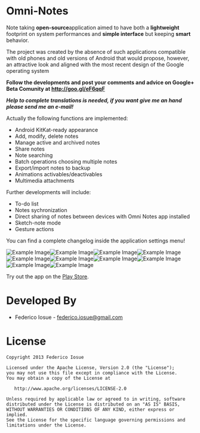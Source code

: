 Omni-Notes
==========

Note taking <b>open-source</b>application aimed to have both a <b>lightweight</b> footprint on system performances and <b>simple interface</b> but keeping <b>smart</b> behavior.

The project was created by the absence of such applications compatible with old phones and old versions of Android that would propose, however, an attractive look and aligned with the most recent design of the Google operating system


**Follow the developments and post your comments and advice on Google+ Beta Comunity at http://goo.gl/eF6qqF**

***Help to complete translations is needed, if you want give me an hand please send me an e-mail!***

Actually the following functions are implemented:
* Android KitKat-ready appearance
* Add, modify, delete notes
* Manage active and archived notes
* Share notes
* Note searching
* Batch operations choosing multiple notes
* Export/import notes to backup
* Animations activables/deactivables
* Multimedia attachments

Further developments will include:
* To-do list
* Notes sychronization
* Direct sharing of notes between devices with Omni Notes app installed
* Sketch-note mode
* Gesture actions

You can find a complete changelog inside the application settings menu!

![Example Image][2]![Example Image][3]![Example Image][4]![Example Image][5]![Example Image][6]![Example Image][7]![Example Image][8]![Example Image][9]![Example Image][10]![Example Image][11]

Try out the app on the [Play Store][1].



Developed By
============

* Federico Iosue - <federico.iosue@gmail.com>



License
=======

    Copyright 2013 Federico Iosue

    Licensed under the Apache License, Version 2.0 (the "License");
    you may not use this file except in compliance with the License.
    You may obtain a copy of the License at

       http://www.apache.org/licenses/LICENSE-2.0

    Unless required by applicable law or agreed to in writing, software
    distributed under the License is distributed on an "AS IS" BASIS,
    WITHOUT WARRANTIES OR CONDITIONS OF ANY KIND, either express or implied.
    See the License for the specific language governing permissions and
    limitations under the License.





 [1]: https://play.google.com/store/apps/details?id=it.feio.android.omninotes
 [2]: https://lh5.ggpht.com/3amlxgjn4EYP1xO1kfCMZ2e98A__t9fFQ19H6YdvY6KJvY7RDTmxR5rtiTn8XXvu3Xj0=h300-rw
 [3]: https://lh5.ggpht.com/26qzKYsu6S2OF6neQo_sgvG5eXuy6FEik8JWi5Z2L9Yhwfz0OyXLt-G_mrqYAdJeEd0=h300-rw
 [4]: https://lh4.ggpht.com/75UAGfftYRb01iINDw2e35U-dG9X8jaq1xV7DWynKRt32Uo3hMOXnrE6Gcn7blIHkGg=h300-rw
 [5]: https://lh3.ggpht.com/Pk1mK5lE3Bx6mEixMxvyV0iJ8W73dyp9ooyc9YbRk4dCxA-qyHckpUFY6e3DpfNhnig=h300-rw
 [6]: https://lh5.ggpht.com/5BBLXnnuWKVntIPwlEjlqHxPJxxtaDhY7xKIZ4-yO6_FhbEIz6jpVEtTR8ci0dSTBPc=h300-rw
 [7]: https://lh5.ggpht.com/vk9RmttH_xUZI_Rg6Tkq36J3szuAH8YG1dOZDq-bRzBiwhVIU9D5WBUTREDZxsZ3o_A=h300-rw
 [8]: https://lh4.ggpht.com/Qc12ReK1l2ZkIj439_O_Cd_cICdkpsuKJfhrtVOFFEtkryAwZkk2KgmnA-j0aA8F3Q=h300-rw
 [9]: https://lh6.ggpht.com/OyKWEyJYDlSe0H96KWwwLnNmAazAGimvIXkjFW1D5i5RbdQISpDDUIATzy0bC3l7jnU=h300-rw
 [10]: https://lh6.ggpht.com/BMdEIYuyVPk58cTdBngR9E-S5VoDSohzU4ORaPb_mc-ijYtc60afBAcveAfLOhf0QA=h300-rw
 [11]: https://lh6.ggpht.com/dAi9-ce0CcNYRjlycNpKDFRAuTnReRCSZxLSQ_Q-Ue548_OhcBdy6RIQBhqRR1F5QGA=h300-rw
